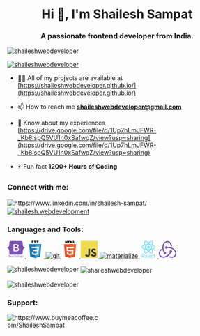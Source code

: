 
<h1 align="center">Hi 👋, I'm Shailesh Sampat</h1>
<h3 align="center">A passionate frontend developer from India.</h3>

<p align="left"> <img src="https://komarev.com/ghpvc/?username=shaileshwebdeveloper&label=Profile%20views&color=0e75b6&style=flat" alt="shaileshwebdeveloper" /> </p>

<p align="left"> <a href="https://github.com/ryo-ma/github-profile-trophy"><img src="https://github-profile-trophy.vercel.app/?username=shaileshwebdeveloper" alt="shaileshwebdeveloper" /></a> </p>

- 👨‍💻 All of my projects are available at [https://shaileshwebdeveloper.github.io/](https://shaileshwebdeveloper.github.io/)

- 📫 How to reach me **shaileshwebdeveloper@gmail.com**

- 📄 Know about my experiences [https://drive.google.com/file/d/1Up7hLmJFWR-_Kb8IspQ5VU1n0xSafwqZ/view?usp=sharing](https://drive.google.com/file/d/1Up7hLmJFWR-_Kb8IspQ5VU1n0xSafwqZ/view?usp=sharing)

- ⚡ Fun fact **1200+ Hours of Coding**

<h3 align="left">Connect with me:</h3>
<p align="left">
<a href="https://linkedin.com/in/https://www.linkedin.com/in/shailesh-sampat/" target="blank"><img align="center" src="https://raw.githubusercontent.com/rahuldkjain/github-profile-readme-generator/master/src/images/icons/Social/linked-in-alt.svg" alt="https://www.linkedin.com/in/shailesh-sampat/" height="30" width="40" /></a>
<a href="https://codesandbox.com/shailesh.webdevelopment" target="blank"><img align="center" src="https://raw.githubusercontent.com/rahuldkjain/github-profile-readme-generator/master/src/images/icons/Social/codesandbox.svg" alt="shailesh.webdevelopment" height="30" width="40" /></a>
</p>

<h3 align="left">Languages and Tools:</h3>
<p align="left"> <a href="https://getbootstrap.com" target="_blank" rel="noreferrer"> <img src="https://raw.githubusercontent.com/devicons/devicon/master/icons/bootstrap/bootstrap-plain-wordmark.svg" alt="bootstrap" width="40" height="40"/> </a> <a href="https://www.w3schools.com/css/" target="_blank" rel="noreferrer"> <img src="https://raw.githubusercontent.com/devicons/devicon/master/icons/css3/css3-original-wordmark.svg" alt="css3" width="40" height="40"/> </a> <a href="https://git-scm.com/" target="_blank" rel="noreferrer"> <img src="https://www.vectorlogo.zone/logos/git-scm/git-scm-icon.svg" alt="git" width="40" height="40"/> </a> <a href="https://www.w3.org/html/" target="_blank" rel="noreferrer"> <img src="https://raw.githubusercontent.com/devicons/devicon/master/icons/html5/html5-original-wordmark.svg" alt="html5" width="40" height="40"/> </a> <a href="https://developer.mozilla.org/en-US/docs/Web/JavaScript" target="_blank" rel="noreferrer"> <img src="https://raw.githubusercontent.com/devicons/devicon/master/icons/javascript/javascript-original.svg" alt="javascript" width="40" height="40"/> </a> <a href="https://materializecss.com/" target="_blank" rel="noreferrer"> <img src="https://raw.githubusercontent.com/prplx/svg-logos/5585531d45d294869c4eaab4d7cf2e9c167710a9/svg/materialize.svg" alt="materialize" width="40" height="40"/> </a> <a href="https://reactjs.org/" target="_blank" rel="noreferrer"> <img src="https://raw.githubusercontent.com/devicons/devicon/master/icons/react/react-original-wordmark.svg" alt="react" width="40" height="40"/> </a> <a href="https://redux.js.org" target="_blank" rel="noreferrer"> <img src="https://raw.githubusercontent.com/devicons/devicon/master/icons/redux/redux-original.svg" alt="redux" width="40" height="40"/> </a> </p>


<p><img align="left" src="https://github-readme-stats.vercel.app/api/top-langs?username=shaileshwebdeveloper&show_icons=true&locale=en&layout=compact" alt="shaileshwebdeveloper" /></p>


<p>&nbsp;<img align="center" src="https://github-readme-stats.vercel.app/api?username=shaileshwebdeveloper&show_icons=true&locale=en" alt="shaileshwebdeveloper" /></p>


<p><img align="center" src="https://github-readme-streak-stats.herokuapp.com/?user=shaileshwebdeveloper&" alt="shaileshwebdeveloper" /></p>



<h3 align="left">Support:</h3>
<p><a href="https://www.buymeacoffee.com/https://www.buymeacoffee.com/ShaileshSampat"> <img align="left" src="https://cdn.buymeacoffee.com/buttons/v2/default-yellow.png" height="50" width="210" alt="https://www.buymeacoffee.com/ShaileshSampat" /></a></p><br><br>

